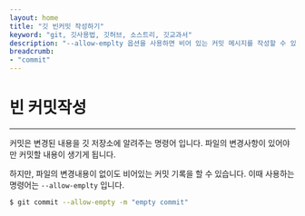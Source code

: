 ```yaml
---
layout: home
title: "깃 빈커밋 작성하기"
keyword: "git, 깃사용법, 깃허브, 소스트리, 깃교과서"
description: "--allow-emplty 옵션을 사용하면 비어 있는 커밋 메시지를 작성할 수 있습니다."
breadcrumb:
- "commit"
---
```


# 빈 커밋작성
---

커밋은 변경된 내용을 깃 저장소에 알려주는 명령어 입니다. 파일의 변경사항이 있어야만 커밋할 내용이 생기게 됩니다.

하지만, 파일의 변경내용이 없이도 비어있는 커밋 기록을 할 수 있습니다. 이때 사용하는 명령어는 `--allow-emplty` 입니다.

```bash
$ git commit --allow-empty -m "empty commit"
```

<br><br>
